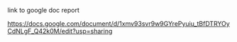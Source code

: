 link to google doc report

https://docs.google.com/document/d/1xmv93svr9w9GYrePyuiu_tBfDTRYOyCdNLgF_Q42k0M/edit?usp=sharing

